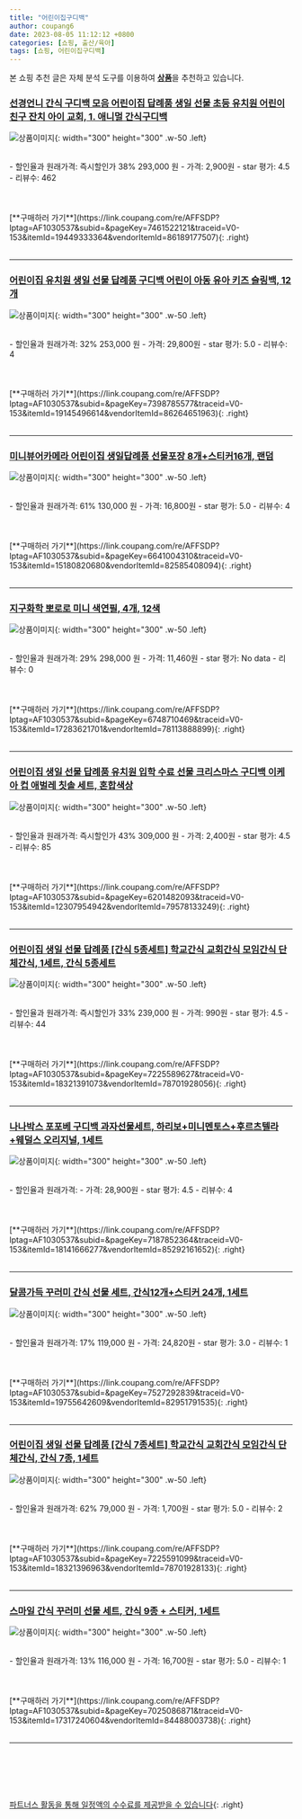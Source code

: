 ```yaml
---
title: "어린이집구디백"
author: coupang6
date: 2023-08-05 11:12:12 +0800
categories: [쇼핑, 출산/육아]
tags: [쇼핑, 어린이집구디백]
---
```


본 쇼핑 추천 글은 자체 분석 도구를 이용하여 [**상품**](https://link.coupang.com/a/bao1ui)을 추천하고 있습니다.

### [선경언니 간식 구디백 모음 어린이집 답례품 생일 선물 초등 유치원 어린이 친구 잔치 아이 교회, 1. 애니멀 간식구디백](https://link.coupang.com/re/AFFSDP?lptag=AF1030537&subid=&pageKey=7461522121&traceid=V0-153&itemId=19449333364&vendorItemId=86189177507)

![상품이미지](https://thumbnail9.coupangcdn.com/thumbnails/remote/230x230ex/image/vendor_inventory/1f8e/fabbec035f3445c26237999857172b81993b5f538efe3693f04acb991e47.jpg){: width="300" height="300" .w-50 .left}


<br>
- 할인율과 원래가격: 즉시할인가 38%  293,000   원
- 가격: 2,900원
- star 평가: 4.5
- 리뷰수: 462
<br>
<br>
<br>
<br>
[**구매하러 가기**](https://link.coupang.com/re/AFFSDP?lptag=AF1030537&subid=&pageKey=7461522121&traceid=V0-153&itemId=19449333364&vendorItemId=86189177507){: .right}
<br>
<br>

---

### [어린이집 유치원 생일 선물 답례품 구디백 어린이 아동 유아 키즈 슬링백, 12개](https://link.coupang.com/re/AFFSDP?lptag=AF1030537&subid=&pageKey=7398785577&traceid=V0-153&itemId=19145496614&vendorItemId=86264651963)

![상품이미지](https://thumbnail6.coupangcdn.com/thumbnails/remote/230x230ex/image/vendor_inventory/6c4e/4c9c38d56bb21892b4e41d42252c913a6227ec7e28e5b205fcd7c542f7cf.jpg){: width="300" height="300" .w-50 .left}


<br>
- 할인율과 원래가격: 32%  253,000   원
- 가격: 29,800원
- star 평가: 5.0
- 리뷰수: 4
<br>
<br>
<br>
<br>
[**구매하러 가기**](https://link.coupang.com/re/AFFSDP?lptag=AF1030537&subid=&pageKey=7398785577&traceid=V0-153&itemId=19145496614&vendorItemId=86264651963){: .right}
<br>
<br>

---

### [미니뷰어카메라 어린이집 생일답례품 선물포장 8개+스티커16개, 랜덤](https://link.coupang.com/re/AFFSDP?lptag=AF1030537&subid=&pageKey=6641004310&traceid=V0-153&itemId=15180820680&vendorItemId=82585408094)

![상품이미지](https://thumbnail8.coupangcdn.com/thumbnails/remote/230x230ex/image/vendor_inventory/f613/85a7f8065ecb4196a7283a345f973764c3781ede6a7e58edb23d07277245.png){: width="300" height="300" .w-50 .left}


<br>
- 할인율과 원래가격: 61%  130,000   원
- 가격: 16,800원
- star 평가: 5.0
- 리뷰수: 4
<br>
<br>
<br>
<br>
[**구매하러 가기**](https://link.coupang.com/re/AFFSDP?lptag=AF1030537&subid=&pageKey=6641004310&traceid=V0-153&itemId=15180820680&vendorItemId=82585408094){: .right}
<br>
<br>

---

### [지구화학 뽀로로 미니 색연필, 4개, 12색](https://link.coupang.com/re/AFFSDP?lptag=AF1030537&subid=&pageKey=6748710469&traceid=V0-153&itemId=17283621701&vendorItemId=78113888899)

![상품이미지](https://thumbnail6.coupangcdn.com/thumbnails/remote/230x230ex/image/retail/images/6585664322114547-aa00b3e4-0cf6-46ba-b485-335c1dae7b5e.jpg){: width="300" height="300" .w-50 .left}


<br>
- 할인율과 원래가격: 29%  298,000   원
- 가격: 11,460원
- star 평가: No data
- 리뷰수: 0
<br>
<br>
<br>
<br>
[**구매하러 가기**](https://link.coupang.com/re/AFFSDP?lptag=AF1030537&subid=&pageKey=6748710469&traceid=V0-153&itemId=17283621701&vendorItemId=78113888899){: .right}
<br>
<br>

---

### [어린이집 생일 선물 답례품 유치원 입학 수료 선물 크리스마스 구디백 이케아 컵 애벌레 칫솔 세트, 혼합색상](https://link.coupang.com/re/AFFSDP?lptag=AF1030537&subid=&pageKey=6201482093&traceid=V0-153&itemId=12307954942&vendorItemId=79578133249)

![상품이미지](https://thumbnail6.coupangcdn.com/thumbnails/remote/230x230ex/image/vendor_inventory/54de/8cc455dade8449b9b7c6f246e0a78b58757348f8f754a15ee13c63448d13.jpg){: width="300" height="300" .w-50 .left}


<br>
- 할인율과 원래가격: 즉시할인가 43%  309,000   원
- 가격: 2,400원
- star 평가: 4.5
- 리뷰수: 85
<br>
<br>
<br>
<br>
[**구매하러 가기**](https://link.coupang.com/re/AFFSDP?lptag=AF1030537&subid=&pageKey=6201482093&traceid=V0-153&itemId=12307954942&vendorItemId=79578133249){: .right}
<br>
<br>

---

### [어린이집 생일 선물 답례품 [간식 5종세트] 학교간식 교회간식 모임간식 단체간식, 1세트, 간식 5종세트](https://link.coupang.com/re/AFFSDP?lptag=AF1030537&subid=&pageKey=7225589627&traceid=V0-153&itemId=18321391073&vendorItemId=78701928056)

![상품이미지](https://thumbnail10.coupangcdn.com/thumbnails/remote/230x230ex/image/vendor_inventory/4daa/1eeb8fd9ff1c6d70c9aba5d0e68d4a7a64c576e6aa08c8b9ddb38e1c3546.jpg){: width="300" height="300" .w-50 .left}


<br>
- 할인율과 원래가격: 즉시할인가 33%  239,000   원
- 가격: 990원
- star 평가: 4.5
- 리뷰수: 44
<br>
<br>
<br>
<br>
[**구매하러 가기**](https://link.coupang.com/re/AFFSDP?lptag=AF1030537&subid=&pageKey=7225589627&traceid=V0-153&itemId=18321391073&vendorItemId=78701928056){: .right}
<br>
<br>

---

### [나나박스 포포베 구디백 과자선물세트, 하리보+미니멘토스+후르츠텔라+웨덜스 오리지널, 1세트](https://link.coupang.com/re/AFFSDP?lptag=AF1030537&subid=&pageKey=7187852364&traceid=V0-153&itemId=18141666277&vendorItemId=85292161652)

![상품이미지](https://thumbnail6.coupangcdn.com/thumbnails/remote/230x230ex/image/vendor_inventory/ffd3/4d4a9b9edf05cbad8b7fa24a96f11b597960fd7497f55402cd8f61ce9cdd.jpg){: width="300" height="300" .w-50 .left}


<br>
- 할인율과 원래가격: 
- 가격: 28,900원
- star 평가: 4.5
- 리뷰수: 4
<br>
<br>
<br>
<br>
[**구매하러 가기**](https://link.coupang.com/re/AFFSDP?lptag=AF1030537&subid=&pageKey=7187852364&traceid=V0-153&itemId=18141666277&vendorItemId=85292161652){: .right}
<br>
<br>

---

### [달콤가득 꾸러미 간식 선물 세트, 간식12개+스티커 24개, 1세트](https://link.coupang.com/re/AFFSDP?lptag=AF1030537&subid=&pageKey=7527292839&traceid=V0-153&itemId=19755642609&vendorItemId=82951791535)

![상품이미지](https://thumbnail6.coupangcdn.com/thumbnails/remote/230x230ex/image/vendor_inventory/9230/80f1fffe39d3bb9b9a4747bb105b5c3460adabc215dc042512f859fe77a8.jpg){: width="300" height="300" .w-50 .left}


<br>
- 할인율과 원래가격: 17%  119,000   원
- 가격: 24,820원
- star 평가: 3.0
- 리뷰수: 1
<br>
<br>
<br>
<br>
[**구매하러 가기**](https://link.coupang.com/re/AFFSDP?lptag=AF1030537&subid=&pageKey=7527292839&traceid=V0-153&itemId=19755642609&vendorItemId=82951791535){: .right}
<br>
<br>

---

### [어린이집 생일 선물 답례품 [간식 7종세트] 학교간식 교회간식 모임간식 단체간식, 간식 7종, 1세트](https://link.coupang.com/re/AFFSDP?lptag=AF1030537&subid=&pageKey=7225591099&traceid=V0-153&itemId=18321396963&vendorItemId=78701928133)

![상품이미지](https://thumbnail9.coupangcdn.com/thumbnails/remote/230x230ex/image/vendor_inventory/c6a0/d10c9f9dbb52c8c1fc265c0d27527bd2809daca524ecfc7648e0f1161c6d.jpg){: width="300" height="300" .w-50 .left}


<br>
- 할인율과 원래가격: 62%  79,000   원
- 가격: 1,700원
- star 평가: 5.0
- 리뷰수: 2
<br>
<br>
<br>
<br>
[**구매하러 가기**](https://link.coupang.com/re/AFFSDP?lptag=AF1030537&subid=&pageKey=7225591099&traceid=V0-153&itemId=18321396963&vendorItemId=78701928133){: .right}
<br>
<br>

---

### [스마일 간식 꾸러미 선물 세트, 간식 9종 + 스티커, 1세트](https://link.coupang.com/re/AFFSDP?lptag=AF1030537&subid=&pageKey=7025086871&traceid=V0-153&itemId=17317240604&vendorItemId=84488003738)

![상품이미지](https://thumbnail9.coupangcdn.com/thumbnails/remote/230x230ex/image/retail/images/2022/12/27/10/5/db192207-3c72-43d3-96ee-da749d602b91.jpg){: width="300" height="300" .w-50 .left}


<br>
- 할인율과 원래가격: 13%  116,000   원
- 가격: 16,700원
- star 평가: 5.0
- 리뷰수: 1
<br>
<br>
<br>
<br>
[**구매하러 가기**](https://link.coupang.com/re/AFFSDP?lptag=AF1030537&subid=&pageKey=7025086871&traceid=V0-153&itemId=17317240604&vendorItemId=84488003738){: .right}
<br>
<br>

---
<br><br><br><br><br> [파트너스 활동을 통해 일정액의 수수료를 제공받을 수 있습니다](https://link.coupang.com/a/bao1ui){: .right}